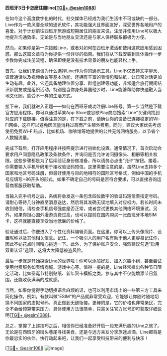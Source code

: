 **西班牙3日卡怎麽註冊line[[TG💪+ @esim1088](https://t.me/s/esim1088)]**

在如今这个高度数字化的时代，社交媒体已经成为我们生活中不可或缺的一部分。Line作为一款风靡全球的通讯软件，其功能强大且界面友好，深受世界各地用户的喜爱。对于计划前往西班牙旅游或短期居住的朋友来说，注册并使用Line可以极大地提升沟通效率，无论是与当地朋友交流还是与家人保持联系都极为方便。

然而，如果你是第一次接触Line，或者对如何在西班牙激活和使用这款应用感到困惑，那么这篇文章将为你提供一份详尽的指南。我们将从下载安装到具体操作一步步教你完成注册流程，确保即使是没有技术背景的朋友也能轻松上手。

首先，让我们来谈谈为什么选择Line作为你的通讯工具。Line不仅支持文字聊天、语音通话以及视频会议等基本功能，还拥有丰富的表情包和贴纸，让日常对话更加生动有趣。此外，它还具备地理位置分享、群组创建等功能，非常适合旅行期间结识新朋友或是组织活动。特别是当你身处异国他乡时，Line能够帮助你快速融入当地文化圈，感受不一样的生活方式。

接下来，我们就进入正题——如何在西班牙成功注册Line账号。第一步当然是下载官方应用程序。你可以通过苹果App Store或谷歌Play商店搜索“Line”关键词找到对应的下载链接。值得注意的是，在下载之前，请确认你的设备已连接稳定的Wi-Fi网络，这样可以避免因流量消耗过高而产生额外费用。同时，建议大家优先考虑使用免费Wi-Fi热点，比如机场、咖啡馆等地提供的公共无线网络服务，以节省个人数据流量。

完成下载后，打开应用程序并按照提示进行初始化设置。通常情况下，首次启动会要求用户同意隐私政策及条款条件，并询问是否允许访问摄像头、相册等相关权限。这些步骤都是为了后续验证身份做准备，所以请务必点击“允许”按钮。接着，你需要输入手机号码用于接收验证码短信。这里需要注意的是，虽然Line支持多个国家和地区号码注册，但最好使用与目的地相符的国际区号格式，例如中国的手机号应填写+86开头的形式。如果不确定自己的号码是否符合要求，可以直接咨询运营商客服获取帮助。

当输入完手机号之后，系统将会发送一条包含四位数字的验证码短信至指定号码。请耐心等待几分钟直至消息送达，然后将其准确无误地填入对应框内。若长时间未收到短信，请检查手机信号强度是否正常，或者尝试更换其他网络环境重试。另外，如果你担心国外漫游资费过高，也可以提前在国内购买一张西班牙本地SIM卡，这样就能直接享受当地低廉的价格了。

验证通过后，你便进入了个性化资料编辑页面。在这里，你可以上传头像照片、设置昵称以及其他相关信息。记住，一个吸引人的用户名有助于他人更容易记住你，因此不妨花点时间精心挑选一下。此外，为了保护账户安全，强烈建议勾选“启用双重认证”选项，这将大大降低被盗风险。

最后一步就是开始探索Line的世界啦！你可以添加好友、加入兴趣小组，甚至尝试使用付费服务如表情商城、游戏中心等。值得一提的是，Line经常推出各种节日限定活动，比如圣诞节特别贴纸、新年贺卡模板之类，参与其中不仅能增添节日氛围，还能收获满满的成就感。

当然，如果你觉得手动切换语言麻烦的话，也可以利用市场上的一些第三方工具来简化操作。例如，有款叫做“ESIM”的产品就非常受欢迎，它能够让你随时随地切换不同国家的虚拟号码，真正做到无缝衔接。更棒的是，它的价格也非常亲民，完全不会给预算带来压力。具体使用方法很简单，只需关注官方账号即可获取详细说明[[TG💪+ @esim1088](https://t.me/s/esim1088)]。

总之，掌握了上述技巧之后，相信你已经准备好开启一段充满乐趣的Line之旅了。无论是在西班牙的街头巷尾寻找美食，还是与远方亲友分享旅途点滴，Line都将是你最忠实的伙伴。快行动起来吧，让我们一起享受科技带来的便利与快乐！

[[TG💪+ @esim1088](https://t.me/s/esim1088) ![Image](https://i.postimg.cc/4NQfJmqS/Snipaste-2025-05-13-00-14-12.png)]